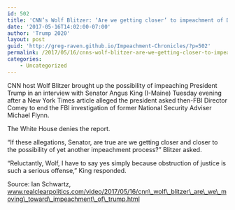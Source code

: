 ```yaml
---
id: 502
title: 'CNN’s Wolf Blitzer: ‘Are we getting closer’ to impeachment of Donald Trump?'
date: '2017-05-16T14:02:00-07:00'
author: 'Trump 2020'
layout: post
guid: 'http://greg-raven.github.io/Impeachment-Chronicles/?p=502'
permalink: /2017/05/16/cnns-wolf-blitzer-are-we-getting-closer-to-impeachment-of-donald-trump/
categories:
    - Uncategorized
---
```


CNN host Wolf Blitzer brought up the possibility of impeaching President Trump in an interview with Senator Angus King (I-Maine) Tuesday evening after a New York Times article alleged the president asked then-FBI Director Comey to end the FBI investigation of former National Security Adviser Michael Flynn.

The White House denies the report.

“If these allegations, Senator, are true are we getting closer and closer to the possibility of yet another impeachment process?” Blitzer asked.

“Reluctantly, Wolf, I have to say yes simply because obstruction of justice is such a serious offense,” King responded.

Source: Ian Schwartz, www.realclearpolitics.com/video/2017/05/16/cnn\_wolf\_blitzer\_are\_we\_moving\_toward\_impeachment\_of\_trump.html